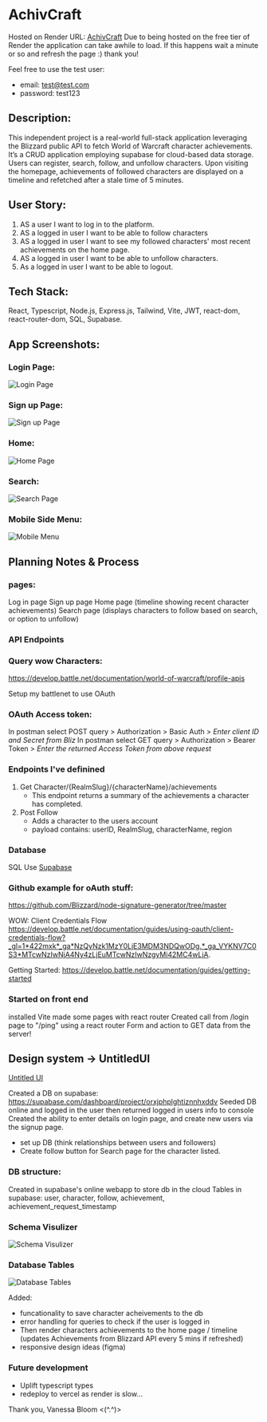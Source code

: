 # AchivCraft

Hosted on Render URL: [AchivCraft](https://achivcraft-1.onrender.com/login)
Due to being hosted on the free tier of Render the application can take awhile to load. If this happens wait a minute or so and refresh the page :) thank you!

Feel free to use the test user:

- email: test@test.com
- password: test123

## Description:

This independent project is a real-world full-stack application leveraging the Blizzard public API to fetch World of Warcraft character achievements. It’s a CRUD application employing supabase for cloud-based data storage. Users can register, search, follow, and unfollow characters. Upon visiting the homepage, achievements of followed characters are displayed on a timeline and refetched after a stale time of 5 minutes.

## User Story:

1. AS a user I want to log in to the platform.
2. AS a logged in user I want to be able to follow characters
3. AS a logged in user I want to see my followed characters' most recent achievements on the home page.
4. AS a logged in user I want to be able to unfollow characters.
5. As a logged in user I want to be able to logout.

## Tech Stack:

React, Typescript, Node.js, Express.js, Tailwind, Vite, JWT, react-dom, react-router-dom, SQL, Supabase.

## App Screenshots:

### Login Page:

![Login Page](./client/src/assets/LoginPage.png)

### Sign up Page:

![Sign up Page](./client/src/assets/SignupPage.png)

### Home:

![Home Page](./client/src/assets/HomePage.png)

### Search:

![Search Page](./client/src/assets/SearchPage.png)

### Mobile Side Menu:

![Mobile Menu](./client/src/assets/MobileSideMenu.png)

## Planning Notes & Process

### pages:

Log in page
Sign up page
Home page (timeline showing recent character achievements)
Search page (displays characters to follow based on search, or option to unfollow)

### API Endpoints

### Query wow Characters:

https://develop.battle.net/documentation/world-of-warcraft/profile-apis

Setup my battlenet to use OAuth

### OAuth Access token:

In postman select POST query > Authorization > Basic Auth > _Enter client ID and Secret from Bliz_
In postman select GET query > Authorization > Bearer Token > _Enter the returned Access Token from above request_

### Endpoints I've definined

1. Get Character/{RealmSlug}/{characterName}/achievements
   - This endpoint returns a summary of the achievements a character has completed.
2. Post Follow
   - Adds a character to the users account
   - payload contains: userID, RealmSlug, characterName, region

### Database

SQL
Use [Supabase](https://supabase.com/)

### Github example for oAuth stuff:

https://github.com/Blizzard/node-signature-generator/tree/master

WOW: Client Credentials Flow
https://develop.battle.net/documentation/guides/using-oauth/client-credentials-flow?_gl=1*422mxk*_ga*NzQyNzk1MzY0LjE3MDM3NDQwODg.*_ga_VYKNV7C0S3*MTcwNzIwNjA4Ny4zLjEuMTcwNzIwNzgyMi42MC4wLjA.

Getting Started: https://develop.battle.net/documentation/guides/getting-started

### Started on front end

installed Vite
made some pages with react router
Created call from /login page to "/ping" using a react router Form and action to GET data from the server!

## Design system -> UntitledUI

[Untitled UI](https://www.untitledui.com/)

Created a DB on supabase: https://supabase.com/dashboard/project/orxjphplghtiznnhxddv
Seeded DB online and logged in the user then returned logged in users info to console
Created the ability to enter details on login page, and create new users via the signup page.

- set up DB (think relationships between users and followers)
- Create follow button for Search page for the character listed.

### DB structure:

Created in supabase's online webapp to store db in the cloud
Tables in supabase:
user, character, follow, achievement, achievement_request_timestamp

### Schema Visulizer

![Schema Visulizer](./client/src/assets/SchemaVisulizer.png)

### Database Tables

![Database Tables](./client/src/assets/DatabaseTables.png)

Added:

- funcationality to save character acheivements to the db
- error handling for queries to check if the user is logged in
- Then render characters achievements to the home page / timeline (updates Achievements from Blizzard API every 5 mins if refreshed)
- responsive design ideas (figma)

### Future development

- Uplift typescript types
- redeploy to vercel as render is slow...

Thank you, Vanessa Bloom <(^.^)>
